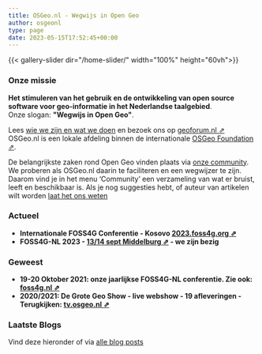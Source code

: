 ```yaml
---
title: OSGeo.nl - Wegwijs in Open Geo
author: osgeonl
type: page
date: 2023-05-15T17:52:45+00:00
---
```


  
{{< gallery-slider dir="/home-slider/" width="100%" height="60vh">}}
<!--  no-fa="true" no-jquery="true"  -->

### Onze missie

**Het stimuleren van het gebruik en de ontwikkeling van 
open source software voor geo-informatie in het Nederlandse taalgebied**.  
Onze slogan: **"Wegwijs in Open Geo"**.

Lees [wie we zijn en wat we doen][1] en bezoek ons op [geoforum.nl &neArr;][2]  
OSGeo.nl is een lokale afdeling binnen de internationale
[OSGeo Foundation &neArr;](https://osgeo.org).

De belangrijkste zaken rond Open Geo vinden plaats via [onze community][1].
We proberen als OSGeo.nl daarin te faciliteren en een wegwijzer te zijn. 
Daarom vind je in het menu &#8216;Community&#8217; een verzameling van wat er 
bruist, leeft en beschikbaar is. Als je nog suggesties hebt, 
of auteur van artikelen wilt worden [laat het ons weten][2]

### Actueel

- **Internationale FOSS4G Conferentie - Kosovo [2023.foss4g.org &neArr;](https://2023.foss4g.org/)**
- **FOSS4G-NL 2023 - [13/14 sept Middelburg &neArr;](https://foss4g.nl) - we zijn bezig**

### Geweest
* **19-20 Oktober 2021: onze jaarlijkse FOSS4G-NL conferentie. Zie ook: [foss4g.nl &neArr;](https://foss4g.nl) <span class="wpel-icon wpel-image wpel-icon-19"></span>**  
* **2020/2021: De Grote Geo Show - live webshow - 19 afleveringen - Terugkijken: [tv.osgeo.nl &neArr;](https://tv.osgeo.nl) <span class="wpel-icon wpel-image wpel-icon-19"></span>**   

### Laatste Blogs

Vind deze hieronder of via [alle blog posts][3]

 [1]: /about/
 [2]: /geoforum-nl/
 [3]: /posts/
